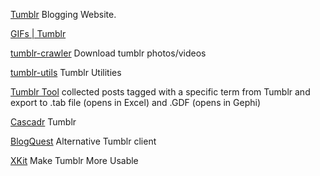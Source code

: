 
[Tumblr](https://www.tumblr.com/)
Blogging Website.

[GIFs | Tumblr](https://www.tumblr.com/explore/gifs)

[tumblr-crawler](https://github.com/ZenulAbidin/tumblr-crawler)
Download tumblr photos/videos

[tumblr-utils](https://github.com/bbolli/tumblr-utils)
Tumblr Utilities

[Tumblr Tool](http://labs.polsys.net/tools/tumblr/)
collected posts tagged with a specific term from Tumblr and export to .tab file (opens in Excel) and .GDF (opens in Gephi)

[Cascadr](https://cascadr.co/)
Tumblr

[BlogQuest](https://github.com/irace/BlogQuest)
Alternative Tumblr client

[XKit](https://github.com/new-xkit/XKit)
Make Tumblr More Usable
